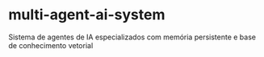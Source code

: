 # multi-agent-ai-system
Sistema de agentes de IA especializados com memória persistente e base de conhecimento vetorial
